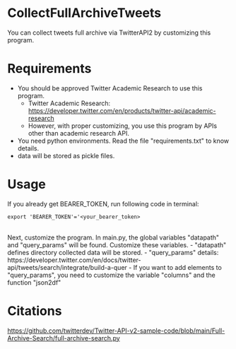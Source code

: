 # CollectFullArchiveTweets
You can collect tweets full archive via TwitterAPI2 by customizing this program.

# Requirements
- You should be approved Twitter Academic Research to use this program.
  - Twitter Academic Research: https://developer.twitter.com/en/products/twitter-api/academic-research
  - However, with proper customizing, you use this program by APIs other than academic research API.
- You need python environments. Read the file "requirements.txt" to know details.
- data will be stored as pickle files.

# Usage
If you already get BEARER_TOKEN, run following code in terminal:<br>
```
export 'BEARER_TOKEN'='<your_bearer_token>
```
<br>
Next, customize the program. In main.py, the global variables "datapath" and "query_params" will be found. Customize these variables. 
- "datapath" defines directory collected data will be stored.
- "query_params" details: https://developer.twitter.com/en/docs/twitter-api/tweets/search/integrate/build-a-quer
  - If you want to add elements to "query_params", you need to customize the variable "columns" and the function "json2df"

# Citations
https://github.com/twitterdev/Twitter-API-v2-sample-code/blob/main/Full-Archive-Search/full-archive-search.py
